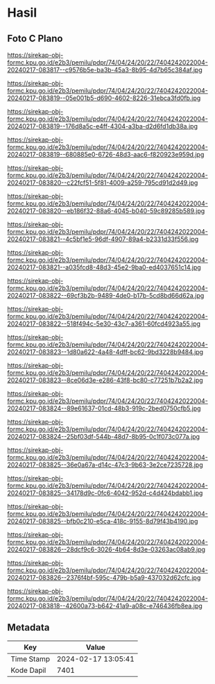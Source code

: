 # Hasil

## Foto C Plano

https://sirekap-obj-formc.kpu.go.id/e2b3/pemilu/pdpr/74/04/24/20/22/7404242022004-20240217-083817--c9576b5e-ba3b-45a3-8b95-4d7b65c384af.jpg

https://sirekap-obj-formc.kpu.go.id/e2b3/pemilu/pdpr/74/04/24/20/22/7404242022004-20240217-083819--05e001b5-d690-4602-8226-31ebca3fd0fb.jpg

https://sirekap-obj-formc.kpu.go.id/e2b3/pemilu/pdpr/74/04/24/20/22/7404242022004-20240217-083819--176d8a5c-e4ff-4304-a3ba-d2d6fd1db38a.jpg

https://sirekap-obj-formc.kpu.go.id/e2b3/pemilu/pdpr/74/04/24/20/22/7404242022004-20240217-083819--680885e0-6726-48d3-aac6-f820923e959d.jpg

https://sirekap-obj-formc.kpu.go.id/e2b3/pemilu/pdpr/74/04/24/20/22/7404242022004-20240217-083820--c22fcf51-5f81-4009-a259-795cd91d2d49.jpg

https://sirekap-obj-formc.kpu.go.id/e2b3/pemilu/pdpr/74/04/24/20/22/7404242022004-20240217-083820--eb186f32-88a6-4045-b040-59c89285b589.jpg

https://sirekap-obj-formc.kpu.go.id/e2b3/pemilu/pdpr/74/04/24/20/22/7404242022004-20240217-083821--4c5bf1e5-96df-4907-89a4-b2331d33f556.jpg

https://sirekap-obj-formc.kpu.go.id/e2b3/pemilu/pdpr/74/04/24/20/22/7404242022004-20240217-083821--a035fcd8-48d3-45e2-9ba0-ed4037651c14.jpg

https://sirekap-obj-formc.kpu.go.id/e2b3/pemilu/pdpr/74/04/24/20/22/7404242022004-20240217-083822--69cf3b2b-9489-4de0-b17b-5cd8bd66d62a.jpg

https://sirekap-obj-formc.kpu.go.id/e2b3/pemilu/pdpr/74/04/24/20/22/7404242022004-20240217-083822--518f494c-5e30-43c7-a361-60fcd4923a55.jpg

https://sirekap-obj-formc.kpu.go.id/e2b3/pemilu/pdpr/74/04/24/20/22/7404242022004-20240217-083823--1d80a622-4a48-4dff-bc62-9bd3228b9484.jpg

https://sirekap-obj-formc.kpu.go.id/e2b3/pemilu/pdpr/74/04/24/20/22/7404242022004-20240217-083823--8ce06d3e-e286-43f8-bc80-c77251b7b2a2.jpg

https://sirekap-obj-formc.kpu.go.id/e2b3/pemilu/pdpr/74/04/24/20/22/7404242022004-20240217-083824--89e61637-01cd-48b3-919c-2bed0750cfb5.jpg

https://sirekap-obj-formc.kpu.go.id/e2b3/pemilu/pdpr/74/04/24/20/22/7404242022004-20240217-083824--25bf03df-544b-48d7-8b95-0c1f073c077a.jpg

https://sirekap-obj-formc.kpu.go.id/e2b3/pemilu/pdpr/74/04/24/20/22/7404242022004-20240217-083825--36e0a67a-d14c-47c3-9b63-3e2ce7235728.jpg

https://sirekap-obj-formc.kpu.go.id/e2b3/pemilu/pdpr/74/04/24/20/22/7404242022004-20240217-083825--34178d9c-0fc6-4042-952d-c4d424bdabb1.jpg

https://sirekap-obj-formc.kpu.go.id/e2b3/pemilu/pdpr/74/04/24/20/22/7404242022004-20240217-083825--bfb0c210-e5ca-418c-9155-8d79f43b4190.jpg

https://sirekap-obj-formc.kpu.go.id/e2b3/pemilu/pdpr/74/04/24/20/22/7404242022004-20240217-083826--28dcf9c6-3026-4b64-8d3e-03263ac08ab9.jpg

https://sirekap-obj-formc.kpu.go.id/e2b3/pemilu/pdpr/74/04/24/20/22/7404242022004-20240217-083826--2376f4bf-595c-479b-b5a9-437032d62cfc.jpg

https://sirekap-obj-formc.kpu.go.id/e2b3/pemilu/pdpr/74/04/24/20/22/7404242022004-20240217-083818--42600a73-b642-41a9-a08c-e746436fb8ea.jpg


## Metadata

| Key        | Value               |
| ---------- | ------------------- |
| Time Stamp | 2024-02-17 13:05:41 |
| Kode Dapil | 7401                |




